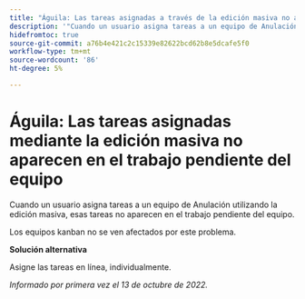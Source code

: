 ```yaml
---
title: "Águila: Las tareas asignadas a través de la edición masiva no aparecen en el trabajo acumulado del equipo"
description: '"Cuando un usuario asigna tareas a un equipo de Anulación utilizando la edición masiva, esas tareas no aparecen en el trabajo pendiente del equipo".'
hidefromtoc: true
source-git-commit: a76b4e421c2c15339e82622bcd62b8e5dcafe5f0
workflow-type: tm+mt
source-wordcount: '86'
ht-degree: 5%

---
```



# Águila: Las tareas asignadas mediante la edición masiva no aparecen en el trabajo pendiente del equipo

Cuando un usuario asigna tareas a un equipo de Anulación utilizando la edición masiva, esas tareas no aparecen en el trabajo pendiente del equipo.

Los equipos kanban no se ven afectados por este problema.

**Solución alternativa**

Asigne las tareas en línea, individualmente.

_Informado por primera vez el 13 de octubre de 2022._

